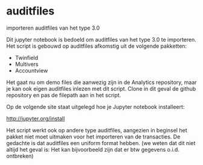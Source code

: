 # auditfiles
importeren auditfiles van het type 3.0

Dit jupyter notebook is bedoeld om auditfiles van het type 3.0 te importeren. 
Het script is gebouwd op auditfiles afkomstig uit de volgende pakketten:

- Twinfield
- Multivers
- Accountview

Het gaat nu om demo files die aanwezig zijn in de Analytics repository, maar je kan ook eigen auditfiles inlezen met dit script.
Clone in dit geval de github repository en pas de filepath aan in het script.

Op de volgende site staat uitgelegd hoe je Jupyter notebook installeert:

http://jupyter.org/install

Het script werkt ook op andere type auditfiles, aangezien in beginsel het pakket niet moet uitmaken voor het importeren van de transacties. De gedachte is dat auditfiles een uniform format hebben. (we weten dat dit niet altijd het geval is: Het kan bijvoorbeeld zijn dat er btw gegevens o.i.d. ontbreken)
